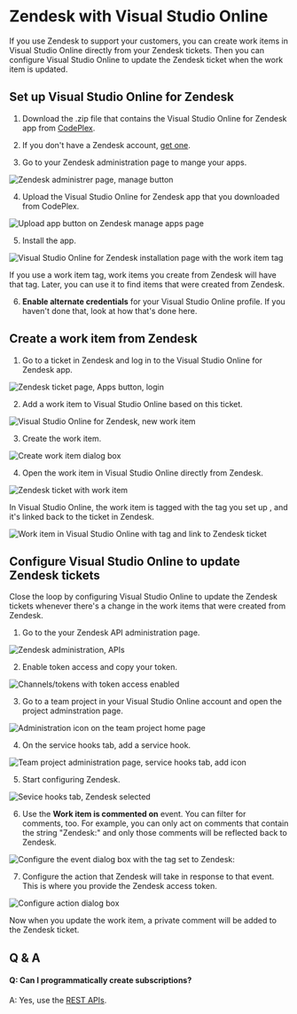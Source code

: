 <properties
	pageTitle="Zendesk with Visual Studio Online"
  description="Zendesk with Visual Studio Online"
  services="visual-studio-online"
  documentationCenter = ""
  authors="terryaustin"
  manager="terryaustin"
  editor="terryaustin" /> 


# Zendesk with Visual Studio Online





If you use Zendesk to support your customers, 
you can create work items in Visual Studio Online directly from your Zendesk tickets.
Then you can configure Visual Studio Online to update the Zendesk ticket when the work item is updated.





## Set up Visual Studio Online for Zendesk



1. Download the .zip file that contains the Visual Studio Online for Zendesk app from [CodePlex](https://vsozendesk.codeplex.com/).

2. If you don't have a Zendesk account, [get one](http://zendesk.com/).

3. Go to your Zendesk administration page to mange your apps.







![Zendesk administrer page, manage button](./media/service-hooks/zendesk-manage-apps.png)

4. Upload the Visual Studio Online for Zendesk app that you downloaded from CodePlex.







![Upload app button on Zendesk manage apps page](./media/service-hooks/zendesk-upload-app.png)

5. Install the app.







![Visual Studio Online for Zendesk installation page with the work item tag](./media/service-hooks/install.png)







If you use a work item tag, work items you create from Zendesk will have that tag. Later, you can use it to find items that were created from Zendesk.

6. **Enable alternate credentials** for your Visual Studio Online profile. If you haven't done that, look at how that's done here.



## Create a work item from Zendesk



1. Go to a ticket in Zendesk and log in to the Visual Studio Online for Zendesk app.







![Zendesk ticket page, Apps button, login](./media/service-hooks/visual-studio-online-app-login.png)

2. Add a work item to Visual Studio Online based on this ticket.







![Visual Studio Online for Zendesk, new work item](./media/service-hooks/new-work-item.png)

3. Create the work item.







![Create work item dialog box](./media/service-hooks/create-work-item.jpg)

4. Open the work item in Visual Studio Online directly from Zendesk.







![Zendesk ticket with work item](./media/service-hooks/ticket-with-work-item.png)







In Visual Studio Online, the work item is tagged with the tag you set up , and it's linked back to the ticket in Zendesk.







![Work item in Visual Studio Online with tag and link to Zendesk ticket](./media/service-hooks/work-item.png)



## Configure Visual Studio Online to update Zendesk tickets





Close the loop by configuring Visual Studio Online to update the Zendesk tickets whenever there's a change in the work items that were created from Zendesk.





1. Go to the your Zendesk API administration page.







![Zendesk administration, APIs](./media/service-hooks/zendesk-apis.png)

2. Enable token access and copy your token.







![Channels/tokens with token access enabled](./media/service-hooks/token-access.png)

3. Go to a team project in your Visual Studio Online account and open the project adminstration page.







![Administration icon on the team project home page](./media/service-hooks/admin.png)

4. On the service hooks tab, add a service hook.







![Team project administration page, service hooks tab, add icon](./media/service-hooks/new-service-hook.png)

5. Start configuring Zendesk.







![Sevice hooks tab, Zendesk selected](./media/service-hooks/target-service.png)

6. Use the **Work item is commented on** event.
You can filter for comments, too.
For example, you can only act on comments that contain the string "Zendesk:"
and only those comments will be reflected back to Zendesk.







![Configure the event dialog box with the tag set to Zendesk:](./media/service-hooks/configure-event.png)

7. Configure the action that Zendesk will take in response to that event. This is where you provide the Zendesk access token.







![Configure action dialog box](./media/service-hooks/configure-action.png)





Now when you update the work item, a private comment will be added to the Zendesk ticket.





## Q &amp; A



#### Q: Can I programmatically create subscriptions?





A: Yes, use the [REST APIs](https://www.visualstudio.com/integrate/get-started/service-hooks/create-subscription).

